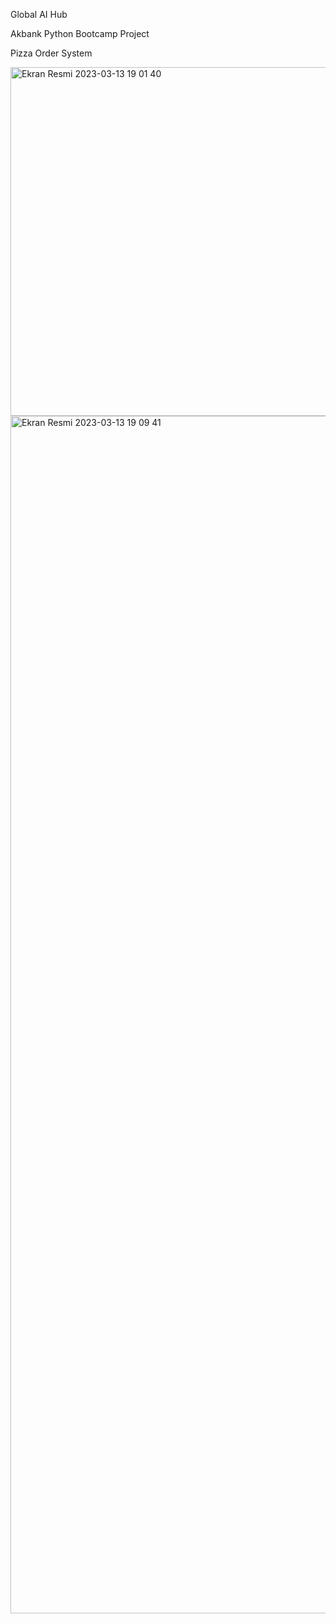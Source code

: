  Global AI Hub
 
 Akbank Python Bootcamp Project


Pizza Order System


<img width="558" alt="Ekran Resmi 2023-03-13 19 01 40" src="https://user-images.githubusercontent.com/122179648/224772477-e2c254b8-0922-4bbf-85ad-fe83013db10d.png">
<img width="1916" alt="Ekran Resmi 2023-03-13 19 09 41" src="https://user-images.githubusercontent.com/122179648/224772583-4845b726-9081-47a4-8094-fa6a03a63e1a.png">
